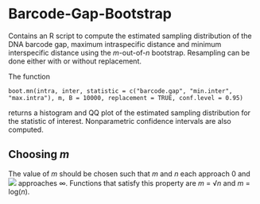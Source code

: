 # Barcode-Gap-Bootstrap

Contains an R script to compute the estimated sampling distribution of the DNA barcode gap, maximum intraspecific distance and minimum interspecific distance using the *m*-out-of-*n* bootstrap. Resampling can be done either with or without replacement.

The function 

    boot.mn(intra, inter, statistic = c("barcode.gap", "min.inter", "max.intra"), m, B = 10000, replacement = TRUE, conf.level = 0.95) 

returns a histogram and QQ plot of the estimated sampling distribution for the statistic of interest. Nonparametric confidence intervals are also computed. 

## Choosing *m*

The value of *m* should be chosen such that *m* and *n* each approach 0 and <img src="https://render.githubusercontent.com/render/math?math=\frac{m}{n}"> approaches &#x221e;. Functions that satisfy this property are *m* = &radic;*n* and *m* = log(*n*).
